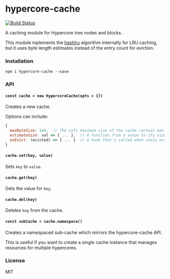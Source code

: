 # hypercore-cache
[![Build Status](https://travis-ci.com/andrewosh/hypercore-cache.svg?token=WgJmQm3Kc6qzq1pzYrkx&branch=master)](https://travis-ci.com/andrewosh/hypercore-cache)

A caching module for Hypercore tree nodes and blocks.

This module mplements the [hashlru](https://github.com/dominictarr/hashlru) algorithm internally for LRU caching, but it uses byte length estimates instead of the entry count for eviction.

### Installation
```
npm i hypercore-cache --save
```

### API

#### `const cache = new HypercoreCache(opts = {})`
Creates a new cache.

Options can include:
```js
{
  maxByteSize: 1e6,  // The soft maximum size of the cache (actual max size can go up to 2x this value).
  estimateSize: val => { ... },  // A function from a value to its size estimate.
  onEvict: (evicted) => { ... }  // A hook that's called when stale entries (a Map) have been evicted.
}
```

#### `cache.set(key, value)`
Sets `key` to `value`.

#### `cache.get(key)`
Gets the value for `key`.

#### `cache.del(key)`
Deletes `key` from the cache.

#### `const subCache = cache.namespace()`
Creates a namespaced sub-cache which mirrors the hypercore-cache API.

This is useful if you want to create a single cache instance that manages resources for multiple hypercores.

### License
MIT
